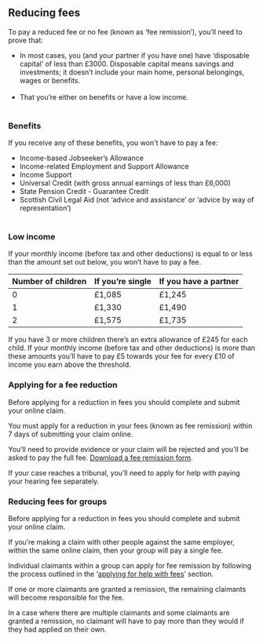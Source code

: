 <h2 class="legend">Reducing fees</h2>

To pay a reduced fee or no fee (known as ‘fee remission’), you’ll need to prove that:

* In most cases, you (and your partner if you have one) have ‘disposable capital’ of less than £3000. Disposable capital means savings and investments; it doesn’t include your main home, personal belongings, wages or benefits.<br/><br/>
* That you’re either on benefits or have a low income.<br/><br/>

### Benefits

If you receive any of these benefits, you won't have to pay a fee:

- Income-based Jobseeker’s Allowance
- Income-related Employment and Support Allowance
- Income Support
- Universal Credit (with gross annual earnings of less than £6,000)
- State Pension Credit - Guarantee Credit
- Scottish Civil Legal Aid (not ‘advice and assistance’ or ‘advice by way of representation’)<br/><br/>

### Low income
If your monthly income (before tax and other deductions) is equal to or less than the amount set out below, you won’t have to pay a fee.

|Number of children|If you’re single|If you have a partner|
|------------------|----------------|---------------------|
|0|£1,085|£1,245|
|1|£1,330|£1,490|
|2|£1,575|£1,735|

If you have 3 or more children there’s an extra allowance of £245 for each child.
If your monthly income (before tax and other deductions) is more than these amounts you’ll have to pay £5 towards your fee for every £10 of income you earn above the threshold.

<a name="applying_for_a_fee_reduction"></a>
### Applying for a fee reduction
Before applying for a reduction in fees you should complete and submit your online claim.

You must apply for a reduction in your fees (known as fee remission) within 7 days of submitting your claim online.

You’ll need to provide evidence or your claim will be rejected and you’ll be asked to pay the full fee. <a href="http://hmctsformfinder.justice.gov.uk/courtfinder/forms/ex160a-eng.pdf" rel="external">Download a fee remission form</a>.

If your case reaches a tribunal, you’ll need to apply for help with paying your hearing fee separately.


### Reducing fees for groups
Before applying for a reduction in fees you should complete and submit your online claim.

If you’re making a claim with other people against the same employer, within the same online claim, then your group will pay a single fee.

Individual claimants within a group can apply for fee remission by following the process outlined in the ‘[applying for help with fees](#applying_for_a_fee_reduction)’ section.

If one or more claimants are granted a remission, the remaining claimants will become responsible for the fee.

In a case where there are multiple claimants and some claimants are granted a remission, no claimant will have to pay more than they would if they had applied on their own.
